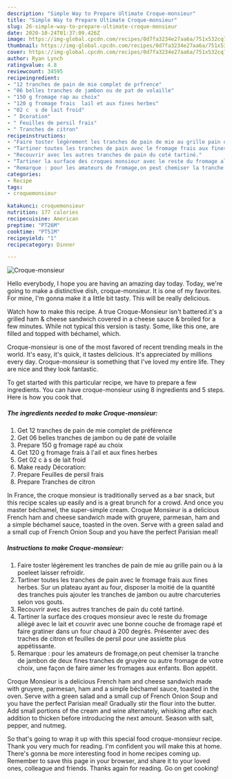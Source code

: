 ```yaml
---
description: "Simple Way to Prepare Ultimate Croque-monsieur"
title: "Simple Way to Prepare Ultimate Croque-monsieur"
slug: 26-simple-way-to-prepare-ultimate-croque-monsieur
date: 2020-10-24T01:37:09.426Z
image: https://img-global.cpcdn.com/recipes/0d7fa3234e27aa6a/751x532cq70/croque-monsieur-photo-principale-de-la-recette.jpg
thumbnail: https://img-global.cpcdn.com/recipes/0d7fa3234e27aa6a/751x532cq70/croque-monsieur-photo-principale-de-la-recette.jpg
cover: https://img-global.cpcdn.com/recipes/0d7fa3234e27aa6a/751x532cq70/croque-monsieur-photo-principale-de-la-recette.jpg
author: Ryan Lynch
ratingvalue: 4.8
reviewcount: 34595
recipeingredient:
- "12 tranches de pain de mie complet de prfrence"
- "06 belles tranches de jambon ou de pat de volaille"
- "150 g fromage rap au choix"
- "120 g fromage frais  lail et aux fines herbes"
- "02 c  s de lait froid"
- " Dcoration"
- " Feuilles de persil frais"
- " Tranches de citron"
recipeinstructions:
- "Faire toster légèrement les tranches de pain de mie au grille pain ou à la poeleet laisser refroidir."
- "Tartiner toutes les tranches de pain avec le fromage frais aux fines herbes. Sur un plateau ayant au four, disposer la moitié de la quantité des tranches puis ajouter les tranches de jambon ou autre charcuteries selon vos gouts."
- "Recouvrir avec les autres tranches de pain du coté tartiné."
- "Tartiner la surface des croques monsieur avec le reste du fromage allégé avec le lait et couvrir avec une bonne couche de fromage rapé et faire gratiner dans un four chaud à 200 degrès. Présenter avec des traches de citron et feuilles de persil pour une assiette plus appétissante."
- "Remarque : pour les amateurs de fromage,on peut chemiser la tranche de jambon de deux fines tranches de gruyère ou autre fromage de votre choix, une façon de faire aimer les fromages aux enfants. Bon appétit."
categories:
- Recipe
tags:
- croquemonsieur

katakunci: croquemonsieur 
nutrition: 177 calories
recipecuisine: American
preptime: "PT26M"
cooktime: "PT51M"
recipeyield: "1"
recipecategory: Dinner

---
```



![Croque-monsieur](https://img-global.cpcdn.com/recipes/0d7fa3234e27aa6a/751x532cq70/croque-monsieur-photo-principale-de-la-recette.jpg)

Hello everybody, I hope you are having an amazing day today. Today, we're going to make a distinctive dish, croque-monsieur. It is one of my favorites. For mine, I'm gonna make it a little bit tasty. This will be really delicious.

Watch how to make this recipe. A true Croque-Monsieur isn&#39;t battered.it&#39;s a grilled ham &amp; cheese sandwich covered in a cheese sauce &amp; broiled for a few minutes. While not typical this version is tasty. Some, like this one, are filled and topped with béchamel, which.

Croque-monsieur is one of the most favored of recent trending meals in the world. It's easy, it's quick, it tastes delicious. It's appreciated by millions every day. Croque-monsieur is something that I've loved my entire life. They are nice and they look fantastic.


To get started with this particular recipe, we have to prepare a few ingredients. You can have croque-monsieur using 8 ingredients and 5 steps. Here is how you cook that.

<!--inarticleads1-->

##### The ingredients needed to make Croque-monsieur:

1. Get 12 tranches de pain de mie complet de préférence
1. Get 06 belles tranches de jambon ou de paté de volaille
1. Prepare 150 g fromage rapé au choix
1. Get 120 g fromage frais à l&#39;ail et aux fines herbes
1. Get 02 c à s de lait froid
1. Make ready  Décoration:
1. Prepare  Feuilles de persil frais
1. Prepare  Tranches de citron


In France, the croque monsieur is traditionally served as a bar snack, but this recipe scales up easily and is a great brunch for a crowd. And once you master béchamel, the super-simple cream. Croque Monsieur is a delicious French ham and cheese sandwich made with gruyere, parmesan, ham and a simple béchamel sauce, toasted in the oven. Serve with a green salad and a small cup of French Onion Soup and you have the perfect Parisian meal! 

<!--inarticleads2-->

##### Instructions to make Croque-monsieur:

1. Faire toster légèrement les tranches de pain de mie au grille pain ou à la poeleet laisser refroidir.
1. Tartiner toutes les tranches de pain avec le fromage frais aux fines herbes. Sur un plateau ayant au four, disposer la moitié de la quantité des tranches puis ajouter les tranches de jambon ou autre charcuteries selon vos gouts.
1. Recouvrir avec les autres tranches de pain du coté tartiné.
1. Tartiner la surface des croques monsieur avec le reste du fromage allégé avec le lait et couvrir avec une bonne couche de fromage rapé et faire gratiner dans un four chaud à 200 degrès. Présenter avec des traches de citron et feuilles de persil pour une assiette plus appétissante.
1. Remarque : pour les amateurs de fromage,on peut chemiser la tranche de jambon de deux fines tranches de gruyère ou autre fromage de votre choix, une façon de faire aimer les fromages aux enfants. Bon appétit.


Croque Monsieur is a delicious French ham and cheese sandwich made with gruyere, parmesan, ham and a simple béchamel sauce, toasted in the oven. Serve with a green salad and a small cup of French Onion Soup and you have the perfect Parisian meal! Gradually stir the flour into the butter. Add small portions of the cream and wine alternately, whisking after each addition to thicken before introducing the next amount. Season with salt, pepper, and nutmeg. 

So that's going to wrap it up with this special food croque-monsieur recipe. Thank you very much for reading. I'm confident you will make this at home. There's gonna be more interesting food in home recipes coming up. Remember to save this page in your browser, and share it to your loved ones, colleague and friends. Thanks again for reading. Go on get cooking!
